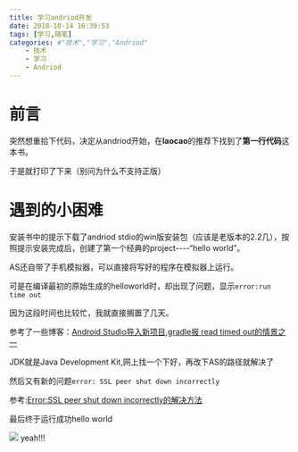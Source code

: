 ```yaml
---
title: 学习andriod开发
date: 2018-10-14 16:39:53
tags: [学习,随笔]
categories: #"技术","学习","Andriod"
    - 技术
    - 学习
    - Andriod
---
```


# 前言

突然想重拾下代码，决定从andriod开始，在**laocao**的推荐下找到了**第一行代码**这本书。

于是就打印了下来（别问为什么不支持正版）


# 遇到的小困难

安装书中的提示下载了andriod stdio的win版安装包（应该是老版本的2.2几），按照提示安装完成后，创建了第一个经典的project----“hello world”。

AS还自带了手机模拟器，可以直接将写好的程序在模拟器上运行。



可是在编译最初的原始生成的helloworld时，却出现了问题，显示`error:run time out`

因为这段时间也比较忙，我就直接搁置了几天。

参考了一些博客：[Android Studio导入新项目,gradle报 read timed out的情景之一](https://blog.csdn.net/ha_cjy/article/details/79693910)

<escape><!-- more --></escape>

JDK就是Java Development Kit,网上找一个下好，再改下AS的路径就解决了



然后又有新的问题`error: SSL peer shut down incorrectly`

参考:[Error:SSL peer shut down incorrectly的解决方法](https://blog.csdn.net/Ceciiiilia/article/details/69938977)

最后终于运行成功hello world 

![](https://i.imgur.com/hZqwPi4.jpg)
yeah!!!
